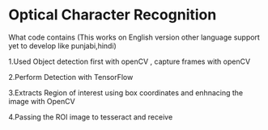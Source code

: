 # Optical Character Recognition
What code contains (This works on English version other language support yet to develop like punjabi,hindi)

1.Used Object detection first with openCV , capture frames with openCV

2.Perform Detection with TensorFlow 

3.Extracts Region of interest using box coordinates and enhnacing the image with OpenCV

4.Passing the ROI image to tesseract and receive

